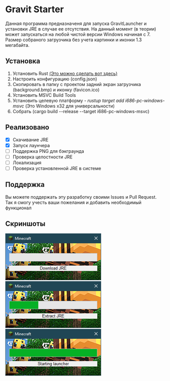 # Gravit Starter

Данная программа предназначеня для запуска GravitLauncher и установки JRE в случае ее отсутствия.
На данный момент (в теории) может запускаться на любой чистой версии Windows начиная с 7. 
Размер собраного загрузчика без учета картинки и иконки 1.3 мегабайта.

## Установка

1. Установить Rust [(Это можно сделать вот здесь)](https://www.rust-lang.org/tools/install)
2. Настроить конфигурацию (config.json)
3. Скопировать в папку с проектом задний экран загрузчика (background.bmp) и иконку (favicon.ico)
4. Установить MSVC Build Tools
5. Установить целевую платформу -  _rustup target add i686-pc-windows-msvc_ (Это Windows x32 для универсальности)
6. Собрать (cargo build --release --target i686-pc-windows-msvc)

## Реализовано  

- [x] Скачивание JRE
- [x] Запуск лаунчера
- [ ] Поддержка PNG для бэкграунда
- [ ] Проверка целостности JRE
- [ ] Локализация
- [ ] Проверка установленной JRE в системе

## Поддержка

Вы можете поддержать эту разработку своими Issues и Pull Request. 
Так я смогу учесть ваши пожелания и добавить необходимый функционал 

## Скриншоты

![Скачивание JRE](./images/1.png)
![Распаковка JRE](./images/2.png)
![Старт лаунчера](./images/3.png)
